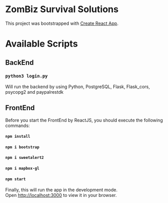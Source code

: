 # ZomBiz Survival Solutions

This project was bootstrapped with [Create React App](https://github.com/facebook/create-react-app).

# Available Scripts

## BackEnd

### `python3 login.py`

Will run the backend by using Python, PostgreSQL, Flask, Flask_cors, psycopg2 and paypalrestdk

## FrontEnd

Before you start the FrontEnd by ReactJS, you should execute the following commands:

#### `npm install`

#### `npm i bootstrap`

#### `npm i sweetalert2`

#### `npm i mapbox-gl`

#### `npm start`

Finally, this will run the app in the development mode.\
Open [http://localhost:3000](http://localhost:3000) to view it in your browser.
